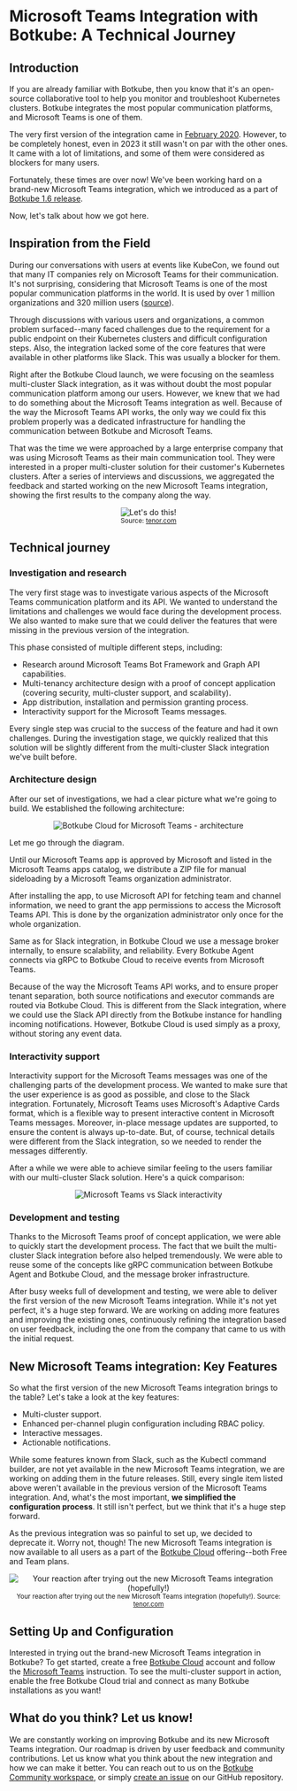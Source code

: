 # Microsoft Teams Integration with Botkube: A Technical Journey

## Introduction

If you are already familiar with Botkube, then you know that it's an open-source collaborative tool to help you monitor and troubleshoot Kubernetes clusters. Botkube integrates the most popular communication platforms, and Microsoft Teams is one of them.

The very first version of the integration came in [February 2020](https://github.com/kubeshop/botkube/pull/242). However, to be completely honest, even in 2023 it still wasn't on par with the other ones. It came with a lot of limitations, and some of them were considered as blockers for many users.

Fortunately, these times are over now! We've been working hard on a brand-new Microsoft Teams integration, which we introduced as a part of [Botkube 1.6 release](https://botkube.io/blog/botkube-1-6-release).

Now, let's talk about how we got here.

## Inspiration from the Field

During our conversations with users at events like KubeCon, we found out that many IT companies rely on Microsoft Teams for their communication. It's not surprising, considering that Microsoft Teams is one of the most popular communication platforms in the world. It is used by over 1 million organizations and 320 million users ([source](https://www.demandsage.com/microsoft-teams-statistics/)).

Through discussions with various users and organizations, a common problem surfaced--many faced challenges due to the requirement for a public endpoint on their Kubernetes clusters and difficult configuration steps. Also, the integration lacked some of the core features that were available in other platforms like Slack. This was usually a blocker for them.

Right after the Botkube Cloud launch, we were focusing on the seamless multi-cluster Slack integration, as it was without doubt the most popular communication platform among our users. However, we knew that we had to do something about the Microsoft Teams integration as well. Because of the way the Microsoft Teams API works, the only way we could fix this problem properly was a dedicated infrastructure for handling the communication between Botkube and Microsoft Teams.

That was the time we were approached by a large enterprise company that was using Microsoft Teams as their main communication tool. They were interested in a proper multi-cluster solution for their customer's Kubernetes clusters. After a series of interviews and discussions, we aggregated the feedback and started working on the new Microsoft Teams integration, showing the first results to the company along the way.

<center>

![Let's do this!](./lets-do-this.gif) <br/><small>Source: <a href="https://tenor.com" target="_blank">tenor.com</a></small>

</center>

## Technical journey

### Investigation and research

The very first stage was to investigate various aspects of the Microsoft Teams communication platform and its API. We wanted to understand the limitations and challenges we would face during the development process. We also wanted to make sure that we could deliver the features that were missing in the previous version of the integration.

This phase consisted of multiple different steps, including:

- Research around Microsoft Teams Bot Framework and Graph API capabilities.
- Multi-tenancy architecture design with a proof of concept application (covering security, multi-cluster support, and scalability).
- App distribution, installation and permission granting process.
- Interactivity support for the Microsoft Teams messages.

Every single step was crucial to the success of the feature and had it own challenges. During the investigation stage, we quickly realized that this solution will be slightly different from the multi-cluster Slack integration we've built before.

### Architecture design

After our set of investigations, we had a clear picture what we're going to build. We established the following architecture:

<center>

![Botkube Cloud for Microsoft Teams - architecture](./architecture.png)

</center>

Let me go through the diagram.

Until our Microsoft Teams app is approved by Microsoft and listed in the Microsoft Teams apps catalog, we distribute a ZIP file for manual sideloading by a Microsoft Teams organization administrator.

After installing the app, to use Microsoft API for fetching team and channel information, we need to grant the app permissions to access the Microsoft Teams API. This is done by the organization administrator only once for the whole organization.

Same as for Slack integration, in Botkube Cloud we use a message broker internally, to ensure scalability, and reliability. Every Botkube Agent connects via gRPC to Botkube Cloud to receive events from Microsoft Teams.

Because of the way the Microsoft Teams API works, and to ensure proper tenant separation, both source notifications and executor commands are routed via Botkube Cloud. This is different from the Slack integration, where we could use the Slack API directly from the Botkube instance for handling incoming notifications. However, Botkube Cloud is used simply as a proxy, without storing any event data.

### Interactivity support

Interactivity support for the Microsoft Teams messages was one of the challenging parts of the development process. We wanted to make sure that the user experience is as good as possible, and close to the Slack integration. Fortunately, Microsoft Teams uses Microsoft's Adaptive Cards format, which is a flexible way to present interactive content in Microsoft Teams messages. Moreover, in-place message updates are supported, to ensure the content is always up-to-date. But, of course, technical details were different from the Slack integration, so we needed to render the messages differently.

After a while we were able to achieve similar feeling to the users familiar with our multi-cluster Slack solution. Here's a quick comparison:

<center>

![Microsoft Teams vs Slack interactivity](./teams-vs-slack-interactivity.png)

</center>

### Development and testing

Thanks to the Microsoft Teams proof of concept application, we were able to quickly start the development process. The fact that we built the multi-cluster Slack integration before also helped tremendously. We were able to reuse some of the concepts like gRPC communication between Botkube Agent and Botkube Cloud, and the message broker infrastructure.

After busy weeks full of development and testing, we were able to deliver the first version of the new Microsoft Teams integration. While it's not yet perfect, it's a huge step forward. We are working on adding more features and improving the existing ones, continuously refining the integration based on user feedback, including the one from the company that came to us with the initial request.

## New Microsoft Teams integration: Key Features

So what the first version of the new Microsoft Teams integration brings to the table? Let's take a look at the key features:

- Multi-cluster support.
- Enhanced per-channel plugin configuration including RBAC policy.
- Interactive messages.
- Actionable notifications.

While some features known from Slack, such as the Kubectl command builder, are not yet available in the new Microsoft Teams integration, we are working on adding them in the future releases.
Still, every single item listed above weren't available in the previous version of the Microsoft Teams integration. And, what's the most important, **we simplified the configuration process**. It still isn't perfect, but we think that it's a huge step forward.

As the previous integration was so painful to set up, we decided to deprecate it. Worry not, though! The new Microsoft Teams integration is now available to all users as a part of the [Botkube Cloud](https://app.botkube.io) offering--both Free and Team plans.

<center>

![Your reaction after trying out the new Microsoft Teams integration (hopefully!)](./new-teams-reaction.gif) <br/><small>Your reaction after trying out the new Microsoft Teams integration (hopefully!). Source: <a href="https://tenor.com" target="_blank">tenor.com</a></small>

</center>

## Setting Up and Configuration

Interested in trying out the brand-new Microsoft Teams integration in Botkube? To get started, create a free [Botkube Cloud](https://app.botkube.io) account and follow the [Microsoft Teams](https://docs.botkube.io/installation/teams) instruction. To see the multi-cluster support in action, enable the free Botkube Cloud trial and connect as many Botkube installations as you want!

## What do you think? Let us know!

We are constantly working on improving Botkube and its new Microsoft Teams integration. Our roadmap is driven by user feedback and community contributions. Let us know what you think about the new integration and how we can make it better. You can reach out to us on the [Botkube Community workspace](https://slack.botkube.io/), or simply [create an issue](https://github.com/kubeshop/botkube) on our GitHub repository.
